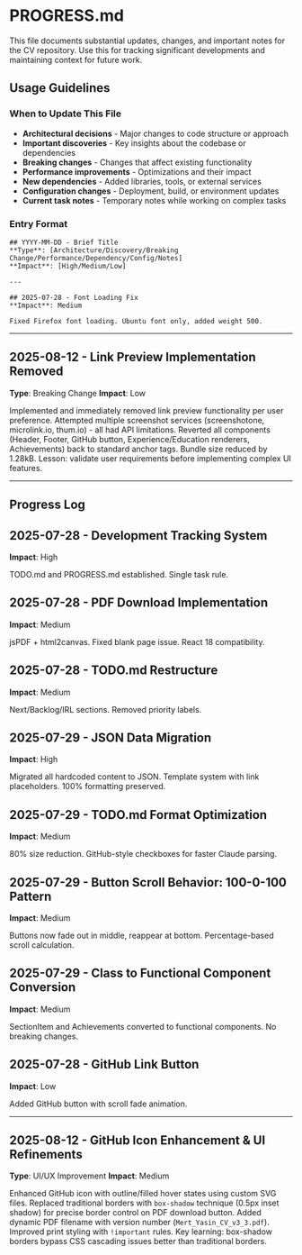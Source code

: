 # PROGRESS.md

This file documents substantial updates, changes, and important notes for the CV repository. Use this for tracking significant developments and maintaining context for future work.

## Usage Guidelines

### When to Update This File
- **Architectural decisions** - Major changes to code structure or approach
- **Important discoveries** - Key insights about the codebase or dependencies
- **Breaking changes** - Changes that affect existing functionality
- **Performance improvements** - Optimizations and their impact
- **New dependencies** - Added libraries, tools, or external services
- **Configuration changes** - Deployment, build, or environment updates
- **Current task notes** - Temporary notes while working on complex tasks

### Entry Format
```
## YYYY-MM-DD - Brief Title
**Type**: [Architecture/Discovery/Breaking Change/Performance/Dependency/Config/Notes]
**Impact**: [High/Medium/Low]

---

## 2025-07-28 - Font Loading Fix
**Impact**: Medium

Fixed Firefox font loading. Ubuntu font only, added weight 500.
```

---

## 2025-08-12 - Link Preview Implementation Removed
**Type**: Breaking Change
**Impact**: Low

Implemented and immediately removed link preview functionality per user preference. Attempted multiple screenshot services (screenshotone, microlink.io, thum.io) - all had API limitations. Reverted all components (Header, Footer, GitHub button, Experience/Education renderers, Achievements) back to standard anchor tags. Bundle size reduced by 1.28kB. Lesson: validate user requirements before implementing complex UI features.

---

## Progress Log

## 2025-07-28 - Development Tracking System
**Impact**: High

TODO.md and PROGRESS.md established. Single task rule.

## 2025-07-28 - PDF Download Implementation
**Impact**: Medium

jsPDF + html2canvas. Fixed blank page issue. React 18 compatibility.

## 2025-07-28 - TODO.md Restructure
**Impact**: Medium

Next/Backlog/IRL sections. Removed priority labels.

## 2025-07-29 - JSON Data Migration
**Impact**: High

Migrated all hardcoded content to JSON. Template system with link placeholders. 100% formatting preserved.

## 2025-07-29 - TODO.md Format Optimization
**Impact**: Medium

80% size reduction. GitHub-style checkboxes for faster Claude parsing.

## 2025-07-29 - Button Scroll Behavior: 100-0-100 Pattern
**Impact**: Medium

Buttons now fade out in middle, reappear at bottom. Percentage-based scroll calculation.

## 2025-07-29 - Class to Functional Component Conversion  
**Impact**: Medium

SectionItem and Achievements converted to functional components. No breaking changes.

## 2025-07-28 - GitHub Link Button
**Impact**: Low

Added GitHub button with scroll fade animation.

---

## 2025-08-12 - GitHub Icon Enhancement & UI Refinements
**Type**: UI/UX Improvement
**Impact**: Medium

Enhanced GitHub icon with outline/filled hover states using custom SVG files. Replaced traditional borders with `box-shadow` technique (0.5px inset shadow) for precise border control on PDF download button. Added dynamic PDF filename with version number (`Mert_Yasin_CV_v3_3.pdf`). Improved print styling with `!important` rules. Key learning: box-shadow borders bypass CSS cascading issues better than traditional borders.

